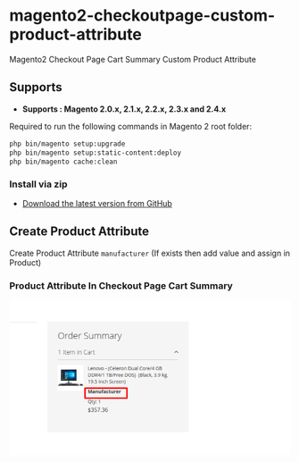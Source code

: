 # magento2-checkoutpage-custom-product-attribute
Magento2 Checkout Page Cart Summary Custom Product Attribute


## Supports

- <b>Supports : Magento 2.0.x, 2.1.x, 2.2.x, 2.3.x and 2.4.x</b>

Required to run the following commands in Magento 2 root folder:

```
php bin/magento setup:upgrade
php bin/magento setup:static-content:deploy
php bin/magento cache:clean
```

### Install via zip

* [Download the latest version from GitHub](https://github.com/vrajeshpatel4u/magento2-checkoutpage-custom-product-attribute)

## Create Product Attribute

Create Product Attribute `manufacturer` (If exists then add value and assign in Product)

### Product Attribute In Checkout Page Cart Summary

<img src="app/code/V4U/CheckoutPageCustomAttributes/docs/CheckoutPage.png"/>
